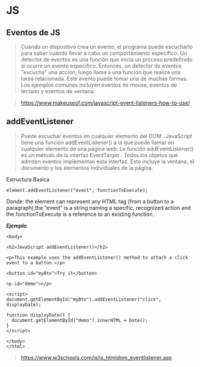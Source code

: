 # JS 

## Eventos de JS 

> Cuando un dispositivo crea un evento, el programa puede escucharlo para saber cuándo llevar a cabo un comportamiento específico.
> Un detector de eventos es una función que inicia un proceso predefinido si ocurre un evento específico. Entonces, un detector de eventos "escucha" una acción, luego llama a una función que realiza una tarea relacionada. Este evento puede tomar una de muchas formas. Los ejemplos comunes incluyen eventos de mouse, eventos de teclado y eventos de ventana.

> https://www.makeuseof.com/javascript-event-listeners-how-to-use/

## addEventListener

> Puede escuchar eventos en cualquier elemento del DOM . JavaScript tiene una función addEventListener() a la que puede llamar en cualquier elemento de una página web. La función addEventListener() es un método de la interfaz EventTarget . Todos los objetos que admiten eventos implementan esta interfaz. Esto incluye la ventana, el documento y los elementos individuales de la página.

Estructura Basica

```
element.addEventListener("event", functionToExecute);

```

Donde: the element can represent any HTML tag (from a button to a paragraph),the “event” is a string naming a specific, recognized action and the functionToExecute is a reference to an existing function.

***Ejemplo***

```
<body>

<h2>JavaScript addEventListener()</h2>

<p>This example uses the addEventListener() method to attach a click event to a button.</p>

<button id="myBtn">Try it</button>

<p id="demo"></p>

<script>
document.getElementById("myBtn").addEventListener("click", displayDate);

function displayDate() {
  document.getElementById("demo").innerHTML = Date();
}
</script>

</body>
</html> 
```
> https://www.w3schools.com/js/js_htmldom_eventlistener.asp
